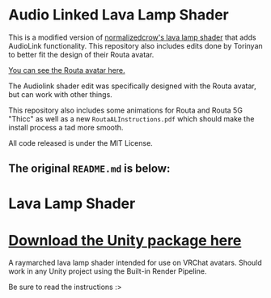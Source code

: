 # Audio Linked Lava Lamp Shader

This is a modified version of [normalizedcrow's lava lamp shader](https://github.com/normalizedcrow/LavaLamp/) that adds AudioLink functionality. This repository also includes edits done by Torinyan to better fit the design of their Routa avatar.

[You can see the Routa avatar here.](https://booth.pm/en/items/6243300)

The Audiolink shader edit was specifically designed with the Routa avatar, but can work with other things.

This repository also includes some animations for Routa and Routa 5G "Thicc" as well as a new `RoutaALInstructions.pdf` which should make the  install process a tad more smooth. 

All code released is under the MIT License.

The original `README.md` is below:
---
# Lava Lamp Shader
# [Download the Unity package here](https://github.com/normalizedcrow/LavaLamp/releases/latest)
A raymarched lava lamp shader intended for use on VRChat avatars. Should work in any Unity project using the Built-in Render Pipeline.

Be sure to read the instructions :>
